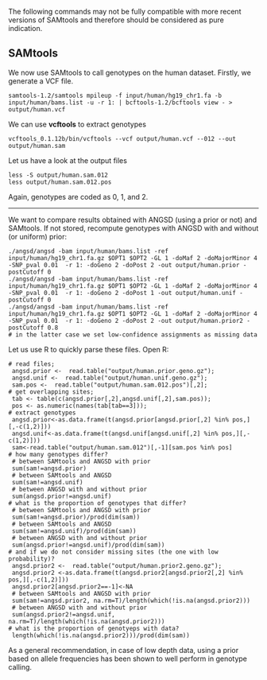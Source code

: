 
The following commands may not be fully compatible with more recent versions of SAMtools and therefore should be considered as pure indication.

## SAMtools

We now use SAMtools to call genotypes on the human dataset.
Firstly, we generate a VCF file.
```
samtools-1.2/samtools mpileup -f input/human/hg19_chr1.fa -b input/human/bams.list -u -r 1: | bcftools-1.2/bcftools view - > output/human.vcf
```
We can use **vcftools** to extract genotypes
```
vcftools_0.1.12b/bin/vcftools --vcf output/human.vcf --012 --out output/human.sam
```
Let us have a look at the output files
```
less -S output/human.sam.012
less output/human.sam.012.pos
```
Again, genotypes are coded as 0, 1, and 2.

------

We want to compare results obtained with ANGSD (using a prior or not) and SAMtools.
If not stored, recompute genotypes with ANGSD with and without (or uniform) prior:
```
./angsd/angsd -bam input/human/bams.list -ref input/human/hg19_chr1.fa.gz $OPT1 $OPT2 -GL 1 -doMaf 2 -doMajorMinor 4 -SNP_pval 0.01  -r 1: -doGeno 2 -doPost 2 -out output/human.prior -postCutoff 0
./angsd/angsd -bam input/human/bams.list -ref input/human/hg19_chr1.fa.gz $OPT1 $OPT2 -GL 1 -doMaf 2 -doMajorMinor 4 -SNP_pval 0.01  -r 1: -doGeno 2 -doPost 1 -out output/human.unif -postCutoff 0
./angsd/angsd -bam input/human/bams.list -ref input/human/hg19_chr1.fa.gz $OPT1 $OPT2 -GL 1 -doMaf 2 -doMajorMinor 4 -SNP_pval 0.01  -r 1: -doGeno 2 -doPost 2 -out output/human.prior2 -postCutoff 0.8
# in the latter case we set low-confidence assignments as missing data
```

Let us use R to quickly parse these files. Open R:
```
# read files;
 angsd.prior <-  read.table("output/human.prior.geno.gz");
 angsd.unif <-  read.table("output/human.unif.geno.gz");
 sam.pos <-  read.table("output/human.sam.012.pos")[,2];
# get overlapping sites;
 tab <- table(c(angsd.prior[,2],angsd.unif[,2],sam.pos));
 pos <- as.numeric(names(tab[tab==3]));
# extract genotypes
 angsd.prior<-as.data.frame(t(angsd.prior[angsd.prior[,2] %in% pos,][,-c(1,2)]))
 angsd.unif<-as.data.frame(t(angsd.unif[angsd.unif[,2] %in% pos,][,-c(1,2)]))
 sam<-read.table("output/human.sam.012")[,-1][sam.pos %in% pos]
# how many genotypes differ?
 # between SAMtools and ANGSD with prior
 sum(sam!=angsd.prior)
 # between SAMtools and ANGSD
 sum(sam!=angsd.unif)
 # between ANGSD with and without prior
 sum(angsd.prior!=angsd.unif)
# what is the proportion of genotypes that differ?
 # between SAMtools and ANGSD with prior
 sum(sam!=angsd.prior)/prod(dim(sam))
 # between SAMtools and ANGSD
 sum(sam!=angsd.unif)/prod(dim(sam))
 # between ANGSD with and without prior
 sum(angsd.prior!=angsd.unif)/prod(dim(sam))
# and if we do not consider missing sites (the one with low probability)?
 angsd.prior2 <-  read.table("output/human.prior2.geno.gz");
 angsd.prior2 <-as.data.frame(t(angsd.prior2[angsd.prior2[,2] %in% pos,][,-c(1,2)]))
 angsd.prior2[angsd.prior2==-1]<-NA
 # between SAMtools and ANGSD with prior
 sum(sam!=angsd.prior2, na.rm=T)/length(which(!is.na(angsd.prior2)))
 # between ANGSD with and without prior
 sum(angsd.prior2!=angsd.unif, na.rm=T)/length(which(!is.na(angsd.prior2)))
# what is the proportion of genotyeps with data? 
 length(which(!is.na(angsd.prior2)))/prod(dim(sam))
```

As a general recommendation, in case of low depth data, using a prior based on allele frequencies has been shown to well perform in genotype calling.




